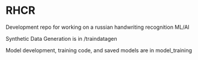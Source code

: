 # RHCR
Development repo for working on a russian handwriting recognition ML/AI

Synthetic Data Generation is in /traindatagen

Model development, training code, and saved models are in model_training
